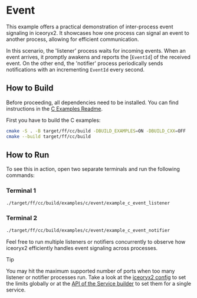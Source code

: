 # Event

This example offers a practical demonstration of inter-process event signaling
in iceoryx2. It showcases how one process can signal an event to another
process, allowing for efficient communication.

In this scenario, the 'listener' process waits for incoming events. When an
event arrives, it promptly awakens and reports the [`EventId`] of the received
event. On the other end, the 'notifier' process periodically sends notifications
with an incrementing `EventId` every second.

## How to Build

Before proceeding, all dependencies need to be installed. You can find
instructions in the [C Examples Readme](../README.md).

First you have to build the C examples:

```sh
cmake -S . -B target/ff/cc/build -DBUILD_EXAMPLES=ON -DBUILD_CXX=OFF
cmake --build target/ff/cc/build
```

## How to Run

To see this in action, open two separate terminals and run the following
commands:

### Terminal 1

```sh
./target/ff/cc/build/examples/c/event/example_c_event_listener
```

### Terminal 2

```sh
./target/ff/cc/build/examples/c/event/example_c_event_notifier
```

Feel free to run multiple listeners or notifiers concurrently to observe how
iceoryx2 efficiently handles event signaling across processes.

> [!TIP]
> You may hit the maximum supported number of ports when too many listener or
> notifier processes run. Take a look at the [iceoryx2 config](../../../config)
> to set the limits globally or at the
> [API of the Service builder](https://docs.rs/iceoryx2/latest/iceoryx2/service/index.html)
> to set them for a single service.
